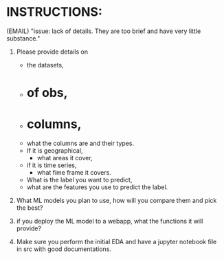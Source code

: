 # INSTRUCTIONS:

(EMAIL)  "issue: lack of details. They are too brief and have very little substance." 

1) Please provide details on 
   - the datasets, 
   - # of obs,  
   - # columns, 
   - what the columns are and their types. 
   - If it is geographical, 
     - what areas it cover, 
   - if it is time series, 
     - what fime frame it covers. 
   - What is the label you want to predict, 
   - what are the features you use to predict the label. 

2) What ML models you plan to use, how will you compare them and pick the best?

3) if you deploy the ML model to a webapp, what the functions it will provide?

4) Make sure you perform the initial EDA and have a jupyter notebook file in src with good documentations.

